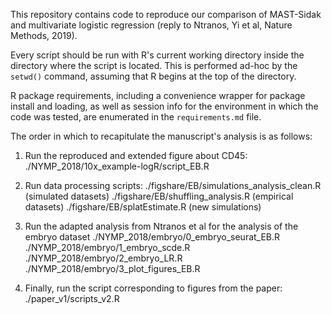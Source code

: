 This repository contains code to reproduce our comparison of MAST-Sidak and multivariate logistic regression (reply to Ntranos, Yi et al, Nature Methods, 2019).

Every script should be run with R's current working directory inside the directory where the script is located. This is performed ad-hoc by the `setwd()` command, assuming that R begins at the top of the directory.

R package requirements, including a convenience wrapper for package install and loading, as well as session info for the environment in which the code was tested, are enumerated in the `requirements.md` file.


The order in which to recapitulate the manuscript's analysis is as follows:

1. Run the reproduced and extended figure about CD45:
./NYMP_2018/10x_example-logR/script_EB.R

2. Run data processing scripts:
./figshare/EB/simulations_analysis_clean.R (simulated datasets)
./figshare/EB/shuffling_analysis.R (empirical datasets)
./figshare/EB/splatEstimate.R (new simulations)


3. Run the adapted analysis from Ntranos et al for the analysis of the embryo dataset
./NYMP_2018/embryo/0_embryo_seurat_EB.R
./NYMP_2018/embryo/1_embryo_scde.R
./NYMP_2018/embryo/2_embryo_LR.R
./NYMP_2018/embryo/3_plot_figures_EB.R 

4. Finally, run the script corresponding to figures from the paper:
./paper_v1/scripts_v2.R

